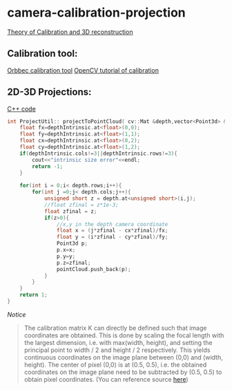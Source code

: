 # camera-calibration-projection

[Theory of Calibration and 3D reconstruction](https://docs.opencv.org/2.4/modules/calib3d/doc/camera_calibration_and_3d_reconstruction.html?highlight=solvepnp)

## Calibration tool:
[Orbbec calibration tool](https://3dclub.orbbec3d.com/t/universal-download-thread-for-astra-series-cameras/622)
[OpenCV tutorial of calibration](https://opencv-python-tutroals.readthedocs.io/en/latest/py_tutorials/py_calib3d/py_calibration/py_calibration.html)

## 2D-3D Projections:
[C++ code](https://github.com/JasonChu1313/KinectUtil/blob/master/ProjectUtil.cpp)
```C++
int ProjectUtil:: projectToPointCloud( cv::Mat &depth,vector<Point3d> &pointCloud){
    float fx=depthIntrinsic.at<float>(0,0);
    float fy=depthIntrinsic.at<float>(1,1);
    float cx=depthIntrinsic.at<float>(0,2);
    float cy=depthIntrinsic.at<float>(1,2);
    if(depthIntrinsic.cols!=3||depthIntrinsic.rows!=3){
        cout<<"intrinsic size error"<<endl;
        return -1;
    }
   
    for(int i = 0;i< depth.rows;i++){
        for(int j =0;j< depth.cols;j++){
            unsigned short z = depth.at<unsigned short>(i,j);
            //float zfinal = z*1e-3;
            float zfinal = z;
            if(z>0){
                //x,y in the depth camera coordinate
                float x = (j*zfinal - cx*zfinal)/fx;
                float y = (i*zfinal - cy*zfinal)/fy;
                Point3d p;
                p.x=x;
                p.y=y;
                p.z=zfinal;
                pointCloud.push_back(p);
            }
        }
    }
    return 1;
}
```

*Notice*
> The calibration matrix K can directly be defined such that image coordinates are obtained. This is done by scaling the focal length with the largest dimension, i.e. with max(width, height), and setting the principal point to width / 2 and height / 2 respectively. This yields continuous coordinates on the image plane between (0,0) and (width, height). The center of pixel (0,0) is at (0.5, 0.5), i.e. the obtained coordinates on the image plane need to be subtracted by (0.5, 0.5) to obtain pixel coordinates.
(You can reference source [here](https://github.com/simonfuhrmann/mve/wiki/Math-Cookbook))
